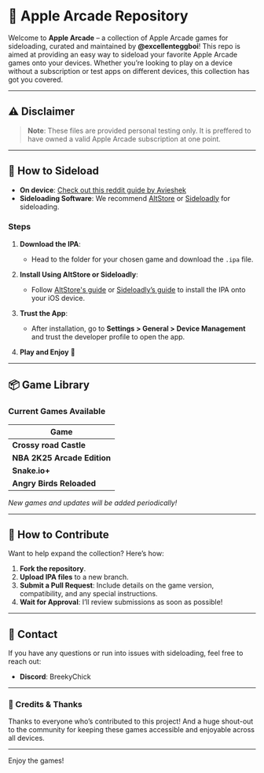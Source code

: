 # 🍏 Apple Arcade Repository

Welcome to **Apple Arcade** – a collection of Apple Arcade games for sideloading, curated and maintained by **@excellenteggboi**! This repo is aimed at providing an easy way to sideload your favorite Apple Arcade games onto your devices. Whether you’re looking to play on a device without a subscription or test apps on different devices, this collection has got you covered.

---

## ⚠️ Disclaimer
> **Note**: These files are provided personal testing only. It is preffered to have owned a valid Apple Arcade subscription at one point.
---

## 📲 How to Sideload

- **On device**: [Check out this reddit guide by Avieshek](https://www.reddit.com/r/sideloaded/comments/1debdgh/guide_how_to_sideload_on_ios_without_expiry/)
- **Sideloading Software**: We recommend [AltStore](https://altstore.io) or [Sideloadly](https://sideloadly.io) for sideloading.

### Steps
1. **Download the IPA**:
   - Head to the folder for your chosen game and download the `.ipa` file.
  
2. **Install Using AltStore or Sideloadly**:
   - Follow [AltStore's guide](https://altstore.io/) or [Sideloadly’s guide](https://sideloadly.io/) to install the IPA onto your iOS device.
  
3. **Trust the App**:
   - After installation, go to **Settings > General > Device Management** and trust the developer profile to open the app.

4. **Play and Enjoy** 🎉

---

## 📦 Game Library

### Current Games Available
| Game |
|------|
| **Crossy road Castle** | 
| **NBA 2K25 Arcade Edition** | 
| **Snake.io+** | 
| **Angry Birds Reloaded** | 

*New games and updates will be added periodically!*

---

## 🚀 How to Contribute

Want to help expand the collection? Here’s how:
1. **Fork the repository**.
2. **Upload IPA files** to a new branch.
3. **Submit a Pull Request**: Include details on the game version, compatibility, and any special instructions.
4. **Wait for Approval**: I’ll review submissions as soon as possible!

---

## 📧 Contact

If you have any questions or run into issues with sideloading, feel free to reach out:
- **Discord**: BreekyChick

---

### 🙏 Credits & Thanks
Thanks to everyone who’s contributed to this project! And a huge shout-out to the community for keeping these games accessible and enjoyable across all devices.

---

Enjoy the games!
